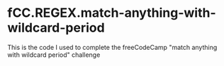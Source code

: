 # fCC.REGEX.match-anything-with-wildcard-period
This is the code I used to complete the freeCodeCamp "match anything with wildcard period" challenge
